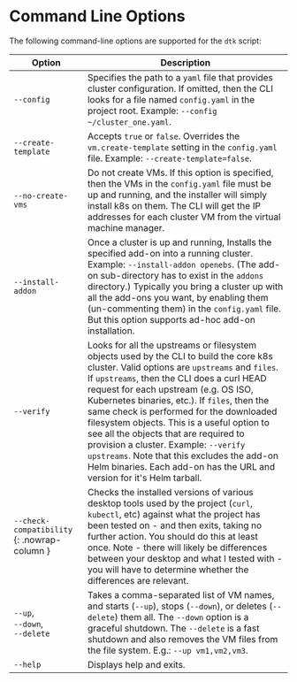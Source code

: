 # Command Line Options

The following command-line options are supported for the `dtk` script:

| Option | Description |
|-|-|
| `--config` | Specifies the path to a `yaml` file that provides cluster configuration. If omitted, then the CLI looks for a file named `config.yaml` in the project root. Example: `--config ~/cluster_one.yaml`. |
| `--create-template` | Accepts `true` or `false`. Overrides the `vm.create-template` setting in the `config.yaml` file. Example: `--create-template=false`. |
| `--no-create-vms` | Do not create VMs. If this option is specified, then the VMs in the `config.yaml` file must be up and running, and the installer will simply install k8s on them. The CLI will get the IP addresses for each cluster VM from the virtual machine manager. |
| `--install-addon` | Once a cluster is up and running, Installs the specified add-on into a running cluster. Example: `--install-addon openebs`. (The add-on sub-directory has to exist in the `addons` directory.) Typically you bring a cluster up with all the add-ons you want, by enabling them (un-commenting them) in the `config.yaml` file. But this option supports ad-hoc add-on installation. |
| `--verify` | Looks for all the upstreams or filesystem objects used by the CLI to build the core k8s cluster. Valid options are `upstreams` and `files`. If `upstreams`, then the CLI does a curl HEAD request for each upstream (e.g. OS ISO, Kubernetes binaries, etc.). If `files`, then the same check is performed for the downloaded filesystem objects. This is a useful option to see all the objects that are required to provision a cluster. Example: `--verify upstreams`. Note that this excludes the add-on Helm binaries. Each add-on has the URL and version for it's Helm tarball. |
| `--check-compatibility` {: .nowrap-column } | Checks the installed versions of various desktop tools used by the project (`curl`, `kubectl`, etc) against what the project has been tested on - and then exits, taking no further action. You should do this at least once. Note - there will likely be differences between your desktop and what I tested with - you will have to determine whether the differences are relevant. |
| `--up`,<br/>`--down`,<br/>`--delete` | Takes a comma-separated list of VM names, and starts (`--up`), stops (`--down`), or deletes (`--delete`) them all. The `--down` option is a graceful shutdown. The `--delete` is a fast shutdown and also removes the VM files from the file system. E.g.: `--up vm1,vm2,vm3`. |
| `--help` | Displays help and exits. |
